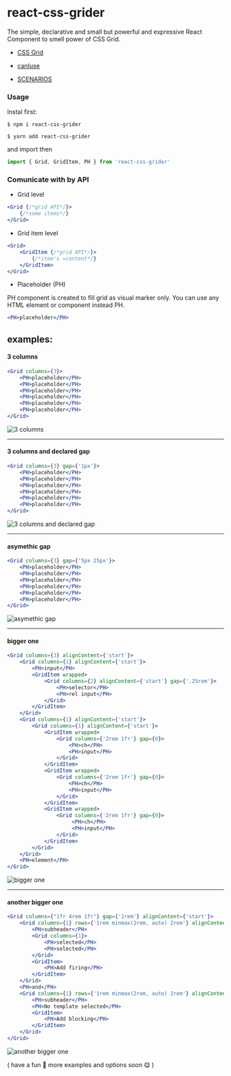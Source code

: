 # react-css-grider

The simple, declarative and small but powerful and expressive React Component to smell power of CSS Grid.

* [CSS Grid](https://drafts.csswg.org/css-align-3/#propdef-gap)
* [canIuse](https://caniuse.com/#search=css%20grid)

* [SCENARIOS](https://github.com/berbecki/react-css-grider/wiki)

### Usage
Instal first:
```text
$ npm i react-css-grider
```

```text
$ yarn add react-css-grider
```
and import then

```javascript
import { Grid, GridItem, PH } from 'react-css-grider'
```
### Comunicate with by API

* Grid level
```jsx harmony
<Grid {/*grid API*/}>
    {/*some items*/}
</Grid>
```

* Grid item level
```jsx harmony
<Grid>
    <GridItem {/*grid API*/}>
        {/*item's =content*/}
    </GridItem>
</Grid>
```
* Placeholder (PH)

PH component is created to fill grid as visual marker only. You can use any HTML element or component instead PH.
```jsx harmony
<PH>placeholder</PH>
```
## examples:

#### 3 columns
```jsx harmony
<Grid columns={3}>
    <PH>placeholder</PH>
    <PH>placeholder</PH>
    <PH>placeholder</PH>
    <PH>placeholder</PH>
    <PH>placeholder</PH>
    <PH>placeholder</PH>
</Grid>
```
![3 columns](https://www.dropbox.com/s/7gay6zdkjd1eoq6/Screen%20Shot%202018-03-01%20at%2016.30.44.png?raw=1)

***

#### 3 columns and declared gap
```jsx harmony
<Grid columns={3} gap={'1px'}>
    <PH>placeholder</PH>
    <PH>placeholder</PH>
    <PH>placeholder</PH>
    <PH>placeholder</PH>
    <PH>placeholder</PH>
    <PH>placeholder</PH>
</Grid>
```
![3 columns and declared gap](https://www.dropbox.com/s/0scfpkfayzjlrzn/Screen%20Shot%202018-03-01%20at%2016.34.52.png?raw=1)

***

#### asymethic gap
```jsx harmony
<Grid columns={3} gap={'5px 25px'}>
    <PH>placeholder</PH>
    <PH>placeholder</PH>
    <PH>placeholder</PH>
    <PH>placeholder</PH>
    <PH>placeholder</PH>
    <PH>placeholder</PH>
</Grid>
```
![asymethic gap](https://www.dropbox.com/s/gof7hkl7ngwgegy/Screen%20Shot%202018-03-01%20at%2016.45.28.png?raw=1)

***

#### bigger one
```jsx harmony
<Grid columns={3} alignContent={'start'}>
    <Grid columns={1} alignContent={'start'}>
        <PH>input</PH>
        <GridItem wrapped>
            <Grid columns={2} alignContent={'start'} gap={'.25rem'}>
                <PH>selector</PH>
                <PH>rel input</PH>
            </Grid>
        </GridItem>
    </Grid>
    <Grid columns={1} alignContent={'start'}>
        <Grid columns={1} alignContent={'start'}>
            <GridItem wrapped>
                <Grid columns={'2rem 1fr'} gap={0}>
                    <PH>ch</PH>
                    <PH>input</PH>
                </Grid>
            </GridItem>
            <GridItem wrapped>
                <Grid columns={'2rem 1fr'} gap={0}>
                    <PH>ch</PH>
                    <PH>input</PH>
                </Grid>
            </GridItem>
            <GridItem wrapped>
                <Grid columns={'2rem 1fr'} gap={0}>
                     <PH>ch</PH>
                     <PH>input</PH>
                </Grid>
            </GridItem>
        </Grid>
    </Grid>
    <PH>element</PH>
</Grid>
```
![bigger one](https://www.dropbox.com/s/mcblo5odcnchz0u/Screen%20Shot%202018-03-01%20at%2016.53.16.png?raw=1)

***

#### another bigger one
```jsx harmony
<Grid columns={"1fr 4rem 1fr"} gap={'2rem'} alignContent={'start'}>
    <Grid columns={1} rows={'1rem minmax(2rem, auto) 2rem'} alignContent={'start'}>
        <PH>subheader</PH>
        <Grid columns={1}>
            <PH>selected</PH>
            <PH>selected</PH>
        </Grid>
        <GridItem>
            <PH>Add firing</PH>
        </GridItem>
    </Grid>
    <PH>and</PH>
    <Grid columns={1} rows={'1rem minmax(2rem, auto) 2rem'} alignContent={'start'}>
        <PH>subheader</PH>
        <PH>No template selected</PH>
        <GridItem>
            <PH>Add blocking</PH>
        </GridItem>
    </Grid>
</Grid>
```
![another bigger one](https://www.dropbox.com/s/1ik3zvtqhnwkqt6/Screen%20Shot%202018-03-01%20at%2017.14.27.png?raw=1)

( have a fun 🤘 more examples and options soon 😋 )